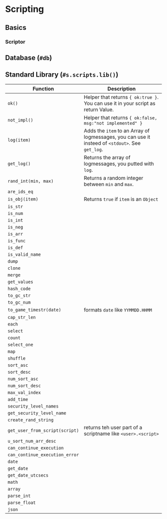 # Scripting

## Basics

### Scriptor

## Database (`#db`)

## Standard Library (`#s.scripts.lib()`)

| Function | Description |
| --- | --- |
| `ok()` | Helper that returns `{ ok:true }`. You can use it in your script as return Value. |
| `not_impl()` | Helper that returns `{ ok:false, msg:"not implemented" }` |
| `log(item)` | Adds the `item` to an Array of logmessages, you can use it insteed of `<stdout>`. See `get_log`.|
| `get_log()` |  Returns the array of logmessages, you putted with `log`. |
| `rand_int(min, max)` | Returns a random integer between `min` and `max`. |
| `are_ids_eq` | |
| `is_obj(item)` | Returns `true` if `item` is an `Object` |
| `is_str` | |
| `is_num` | |
| `is_int` | |
| `is_neg` | |
| `is_arr` | |
| `is_func` | |
| `is_def` | |
| `is_valid_name` | |
| `dump` | |
| `clone` | |
| `merge` | |
| `get_values` | |
| `hash_code` | |
| `to_gc_str` | |
| `to_gc_num` | |
| `to_game_timestr(date)` | formats `date` like `YYMMDD.HHMM` |
| `cap_str_len` | |
| `each` | |
| `select` | |
| `count` | |
| `select_one` | |
| `map` | |
| `shuffle` | |
| `sort_asc` | |
| `sort_desc` | |
| `num_sort_asc` | |
| `num_sort_desc` | |
| `max_val_index` | |
| `add_time` | |
| `security_level_names` | |
| `get_security_level_name` | |
| `create_rand_string` | |
| `get_user_from_script(script)` | returns teh user part of a scriptname like `<user>.<script>` |
| `u_sort_num_arr_desc` | |
| `can_continue_execution` | |
| `can_continue_execution_error` | |
| `date` | |
| `get_date` | |
| `get_date_utcsecs` | |
| `math` | |
| `array` | |
| `parse_int` | |
| `parse_float` | |
| `json` | |
